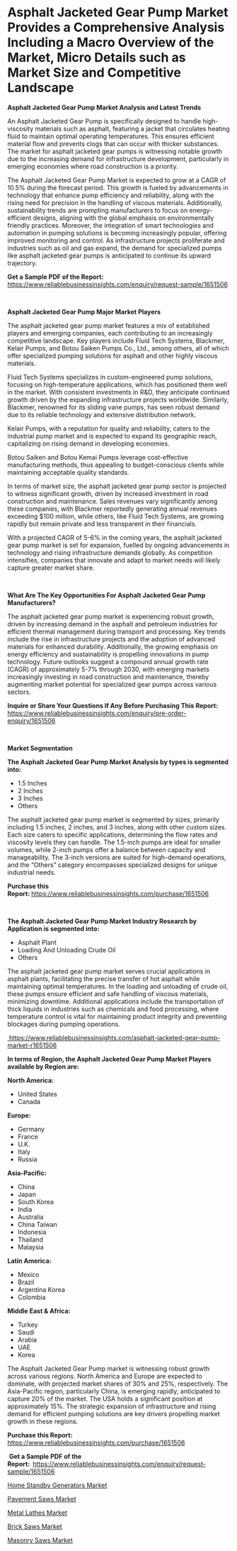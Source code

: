 <p><h1>Asphalt Jacketed Gear Pump Market Provides a Comprehensive Analysis Including a Macro Overview of the Market, Micro Details such as Market Size and Competitive Landscape</h1></p><p><strong>Asphalt Jacketed Gear Pump Market Analysis and Latest Trends</strong></p>
<p><p>An Asphalt Jacketed Gear Pump is specifically designed to handle high-viscosity materials such as asphalt, featuring a jacket that circulates heating fluid to maintain optimal operating temperatures. This ensures efficient material flow and prevents clogs that can occur with thicker substances. The market for asphalt jacketed gear pumps is witnessing notable growth due to the increasing demand for infrastructure development, particularly in emerging economies where road construction is a priority.</p><p>The Asphalt Jacketed Gear Pump Market is expected to grow at a CAGR of 10.5% during the forecast period. This growth is fueled by advancements in technology that enhance pump efficiency and reliability, along with the rising need for precision in the handling of viscous materials. Additionally, sustainability trends are prompting manufacturers to focus on energy-efficient designs, aligning with the global emphasis on environmentally friendly practices. Moreover, the integration of smart technologies and automation in pumping solutions is becoming increasingly popular, offering improved monitoring and control. As infrastructure projects proliferate and industries such as oil and gas expand, the demand for specialized pumps like asphalt jacketed gear pumps is anticipated to continue its upward trajectory.</p></p>
<p><strong>Get a Sample PDF of the Report:&nbsp;</strong> <a href="https://www.reliablebusinessinsights.com/enquiry/request-sample/1651506?utm_campaign=3093&utm_medium=2&utm_source=Github&utm_content=ia&utm_term=23032025&utm_id=asphalt-jacketed-gear-pump">https://www.reliablebusinessinsights.com/enquiry/request-sample/1651506</a></p>
<p>&nbsp;</p>
<p><strong>Asphalt Jacketed Gear Pump Major Market Players</strong></p>
<p><p>The asphalt jacketed gear pump market features a mix of established players and emerging companies, each contributing to an increasingly competitive landscape. Key players include Fluid Tech Systems, Blackmer, Kelair Pumps, and Botou Saiken Pumps Co., Ltd., among others, all of which offer specialized pumping solutions for asphalt and other highly viscous materials.</p><p>Fluid Tech Systems specializes in custom-engineered pump solutions, focusing on high-temperature applications, which has positioned them well in the market. With consistent investments in R&D, they anticipate continued growth driven by the expanding infrastructure projects worldwide. Similarly, Blackmer, renowned for its sliding vane pumps, has seen robust demand due to its reliable technology and extensive distribution network. </p><p>Kelair Pumps, with a reputation for quality and reliability, caters to the industrial pump market and is expected to expand its geographic reach, capitalizing on rising demand in developing economies. </p><p>Botou Saiken and Botou Kemai Pumps leverage cost-effective manufacturing methods, thus appealing to budget-conscious clients while maintaining acceptable quality standards.</p><p>In terms of market size, the asphalt jacketed gear pump sector is projected to witness significant growth, driven by increased investment in road construction and maintenance. Sales revenues vary significantly among these companies, with Blackmer reportedly generating annual revenues exceeding $100 million, while others, like Fluid Tech Systems, are growing rapidly but remain private and less transparent in their financials.</p><p>With a projected CAGR of 5-6% in the coming years, the asphalt jacketed gear pump market is set for expansion, fuelled by ongoing advancements in technology and rising infrastructure demands globally. As competition intensifies, companies that innovate and adapt to market needs will likely capture greater market share.</p></p>
<p>&nbsp;</p>
<p><strong>What Are The Key Opportunities For Asphalt Jacketed Gear Pump Manufacturers?</strong></p>
<p><p>The asphalt jacketed gear pump market is experiencing robust growth, driven by increasing demand in the asphalt and petroleum industries for efficient thermal management during transport and processing. Key trends include the rise in infrastructure projects and the adoption of advanced materials for enhanced durability. Additionally, the growing emphasis on energy efficiency and sustainability is propelling innovations in pump technology. Future outlooks suggest a compound annual growth rate (CAGR) of approximately 5-7% through 2030, with emerging markets increasingly investing in road construction and maintenance, thereby augmenting market potential for specialized gear pumps across various sectors.</p></p>
<p><strong>Inquire or Share Your Questions If Any Before Purchasing This Report:</strong> <a href="https://www.reliablebusinessinsights.com/enquiry/pre-order-enquiry/1651506?utm_campaign=3093&utm_medium=2&utm_source=Github&utm_content=ia&utm_term=23032025&utm_id=asphalt-jacketed-gear-pump">https://www.reliablebusinessinsights.com/enquiry/pre-order-enquiry/1651506</a></p>
<p>&nbsp;</p>
<p><strong>Market Segmentation</strong></p>
<p><strong>The Asphalt Jacketed Gear Pump Market Analysis by types is segmented into:</strong></p>
<p><ul><li>1.5 Inches</li><li>2 Inches</li><li>3 Inches</li><li>Others</li></ul></p>
<p><p>The asphalt jacketed gear pump market is segmented by sizes, primarily including 1.5 inches, 2 inches, and 3 inches, along with other custom sizes. Each size caters to specific applications, determining the flow rates and viscosity levels they can handle. The 1.5-inch pumps are ideal for smaller volumes, while 2-inch pumps offer a balance between capacity and manageability. The 3-inch versions are suited for high-demand operations, and the “Others” category encompasses specialized designs for unique industrial needs.</p></p>
<p><strong>Purchase this Report:&nbsp;</strong><a href="https://www.reliablebusinessinsights.com/purchase/1651506?utm_campaign=3093&utm_medium=2&utm_source=Github&utm_content=ia&utm_term=23032025&utm_id=asphalt-jacketed-gear-pump">https://www.reliablebusinessinsights.com/purchase/1651506</a></p>
<p>&nbsp;</p>
<p><strong>The Asphalt Jacketed Gear Pump Market Industry Research by Application is segmented into:</strong></p>
<p><ul><li>Asphalt Plant</li><li>Loading And Unloading Crude Oil</li><li>Others</li></ul></p>
<p><p>The asphalt jacketed gear pump market serves crucial applications in asphalt plants, facilitating the precise transfer of hot asphalt while maintaining optimal temperatures. In the loading and unloading of crude oil, these pumps ensure efficient and safe handling of viscous materials, minimizing downtime. Additional applications include the transportation of thick liquids in industries such as chemicals and food processing, where temperature control is vital for maintaining product integrity and preventing blockages during pumping operations.</p></p>
<p><a href="https://www.reliablebusinessinsights.com/asphalt-jacketed-gear-pump-market-r1651506?utm_campaign=3093&utm_medium=2&utm_source=Github&utm_content=ia&utm_term=23032025&utm_id=asphalt-jacketed-gear-pump">&nbsp;https://www.reliablebusinessinsights.com/asphalt-jacketed-gear-pump-market-r1651506</a></p>
<p><strong>In terms of Region, the Asphalt Jacketed Gear Pump Market Players available by Region are:</strong></p>
<p>
    <p> <strong> North America: </strong>
        <ul>
            <li>United States</li>
            <li>Canada</li>
        </ul>
        </p> 
    <p> <strong> Europe: </strong>
        <ul>
            <li>Germany</li>
            <li>France</li>
            <li>U.K.</li>
            <li>Italy</li>
            <li>Russia</li>
        </ul>
        </p> 
    <p> <strong> Asia-Pacific: </strong>
        <ul>
            <li>China</li>
            <li>Japan</li>
            <li>South Korea</li>
            <li>India</li>
            <li>Australia</li>
            <li>China Taiwan</li>
            <li>Indonesia</li>
            <li>Thailand</li>
            <li>Malaysia</li>
        </ul>
        </p> 
    <p> <strong> Latin America: </strong>
        <ul>
            <li>Mexico</li>
            <li>Brazil</li>
            <li>Argentina Korea</li>
            <li>Colombia</li>
        </ul>
        </p> 
    <p> <strong> Middle East & Africa: </strong>
        <ul>
            <li>Turkey</li>
            <li>Saudi</li>
            <li>Arabia</li>
            <li>UAE</li>
            <li>Korea</li>
        </ul>
    </p>
    </p>
<p><p>The Asphalt Jacketed Gear Pump market is witnessing robust growth across various regions. North America and Europe are expected to dominate, with projected market shares of 30% and 25%, respectively. The Asia-Pacific region, particularly China, is emerging rapidly, anticipated to capture 20% of the market. The USA holds a significant position at approximately 15%. The strategic expansion of infrastructure and rising demand for efficient pumping solutions are key drivers propelling market growth in these regions.</p></p>
<p><strong>Purchase this Report: </strong><a href="https://www.reliablebusinessinsights.com/purchase/1651506?utm_campaign=3093&utm_medium=2&utm_source=Github&utm_content=ia&utm_term=23032025&utm_id=asphalt-jacketed-gear-pump">https://www.reliablebusinessinsights.com/purchase/1651506</a></p>
<p>&nbsp;<strong>Get a Sample PDF of the Report:&nbsp;&nbsp;</strong><a href="https://www.reliablebusinessinsights.com/enquiry/request-sample/1651506?utm_campaign=3093&utm_medium=2&utm_source=Github&utm_content=ia&utm_term=23032025&utm_id=asphalt-jacketed-gear-pump">https://www.reliablebusinessinsights.com/enquiry/request-sample/1651506</a></p>
<p><strong></strong></p>
<p><p><a href="https://www.linkedin.com/pulse/growth-projections-home-standby-generators-market-in-depth-bbkpc?utm_campaign=3093&utm_medium=2&utm_source=Github&utm_content=ia&utm_term=23032025&utm_id=asphalt-jacketed-gear-pump">Home Standby Generators Market</a></p><p><a href="https://www.linkedin.com/pulse/global-pavement-saws-market-size-share-projected-56-gcs6c?utm_campaign=3093&utm_medium=2&utm_source=Github&utm_content=ia&utm_term=23032025&utm_id=asphalt-jacketed-gear-pump">Pavement Saws Market</a></p><p><a href="https://www.linkedin.com/pulse/metal-lathes-market-trends-historical-forecast-growth-cagr-121-e5qfe?utm_campaign=3093&utm_medium=2&utm_source=Github&utm_content=ia&utm_term=23032025&utm_id=asphalt-jacketed-gear-pump">Metal Lathes Market</a></p><p><a href="https://www.linkedin.com/pulse/future-demand-revenue-forecast-brick-saws-market-107-cagr-mrj9c?utm_campaign=3093&utm_medium=2&utm_source=Github&utm_content=ia&utm_term=23032025&utm_id=asphalt-jacketed-gear-pump">Brick Saws Market</a></p><p><a href="https://www.linkedin.com/pulse/outlook-masonry-saws-market-2025-2032-detailed-size-scope-pimnc?utm_campaign=3093&utm_medium=2&utm_source=Github&utm_content=ia&utm_term=23032025&utm_id=asphalt-jacketed-gear-pump">Masonry Saws Market</a></p></p>